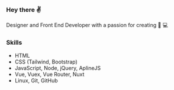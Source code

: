 ### Hey there ✌
Designer and Front End Developer with a passion for creating 🎨 💻

### Skills

- HTML
- CSS (Tailwind, Bootstrap)
- JavaScript, Node, jQuery, AplineJS
- Vue, Vuex, Vue Router, Nuxt
- Linux, Git, GitHub
